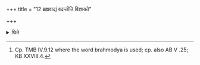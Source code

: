 +++
title = "12 ब्रह्मवाद्यं वदन्तीति विज्ञायते"

+++

<details><summary>थिते</summary>

12. It is known (from a Brāhmaṇa-text).[^1] "They utter the dialogue on the Brahman (Brahmavādya).”  

[^1]: Cp. TMB IV.9.12 where the word brahmodya is used; cp. also AB V .25; KB XXVIII.4.  
</details>
